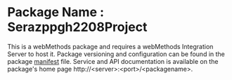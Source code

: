 # Package Name : Serazppgh2208Project
This is a webMethods package and requires a webMethods Integration Server to host it. Package versioning and configuration can be found in the package [manifest](./Serazppgh2208Project/manifest.v3) file. Service and API documentation is available on the package's home page http://&lt;server&gt;:&lt;port&gt;/&lt;packagename>.